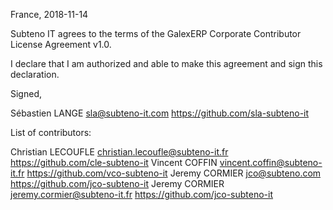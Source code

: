 France, 2018-11-14

Subteno IT agrees to the terms of the GalexERP Corporate Contributor License
Agreement v1.0.

I declare that I am authorized and able to make this agreement and sign this
declaration.

Signed,

Sébastien LANGE sla@subteno-it.com https://github.com/sla-subteno-it

List of contributors:

Christian LECOUFLE christian.lecoufle@subteno-it.fr https://github.com/cle-subteno-it
Vincent COFFIN vincent.coffin@subteno-it.fr https://github.com/vco-subteno-it
Jeremy CORMIER jco@subteno.com https://github.com/jco-subteno-it
Jeremy CORMIER jeremy.cormier@subteno-it.fr https://github.com/jco-subteno-it